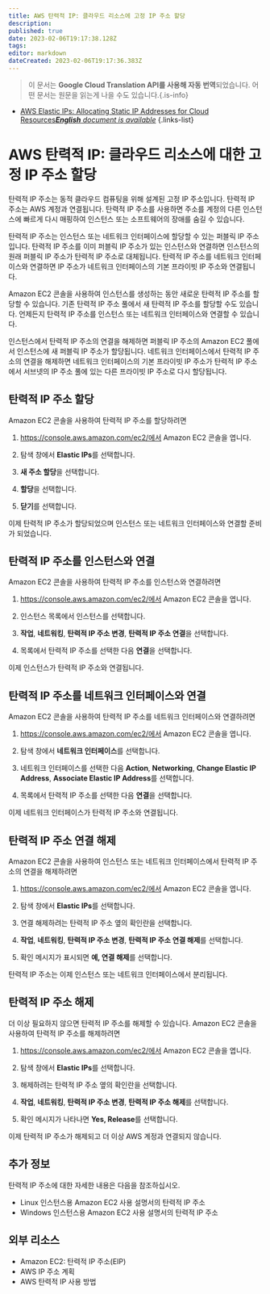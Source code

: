 ```yaml
---
title: AWS 탄력적 IP: 클라우드 리소스에 고정 IP 주소 할당
description: 
published: true
date: 2023-02-06T19:17:38.128Z
tags: 
editor: markdown
dateCreated: 2023-02-06T19:17:36.383Z
---
```


> 이 문서는 **Google Cloud Translation API를 사용해 자동 번역**되었습니다.
어떤 문서는 원문을 읽는게 나을 수도 있습니다.{.is-info}



- [AWS Elastic IPs: Allocating Static IP Addresses for Cloud Resources***English** document is available*](/en/Knowledge-base/Cloud/aws-elastic-ips-allocating-static-ip-addresses-for-cloud-resources)
{.links-list}


# AWS 탄력적 IP: 클라우드 리소스에 대한 고정 IP 주소 할당

탄력적 IP 주소는 동적 클라우드 컴퓨팅을 위해 설계된 고정 IP 주소입니다. 탄력적 IP 주소는 AWS 계정과 연결됩니다. 탄력적 IP 주소를 사용하면 주소를 계정의 다른 인스턴스에 빠르게 다시 매핑하여 인스턴스 또는 소프트웨어의 장애를 숨길 수 있습니다.

탄력적 IP 주소는 인스턴스 또는 네트워크 인터페이스에 할당할 수 있는 퍼블릭 IP 주소입니다. 탄력적 IP 주소를 이미 퍼블릭 IP 주소가 있는 인스턴스와 연결하면 인스턴스의 원래 퍼블릭 IP 주소가 탄력적 IP 주소로 대체됩니다. 탄력적 IP 주소를 네트워크 인터페이스와 연결하면 IP 주소가 네트워크 인터페이스의 기본 프라이빗 IP 주소와 연결됩니다.

Amazon EC2 콘솔을 사용하여 인스턴스를 생성하는 동안 새로운 탄력적 IP 주소를 할당할 수 있습니다. 기존 탄력적 IP 주소 풀에서 새 탄력적 IP 주소를 할당할 수도 있습니다. 언제든지 탄력적 IP 주소를 인스턴스 또는 네트워크 인터페이스와 연결할 수 있습니다.

인스턴스에서 탄력적 IP 주소의 연결을 해제하면 퍼블릭 IP 주소의 Amazon EC2 풀에서 인스턴스에 새 퍼블릭 IP 주소가 할당됩니다. 네트워크 인터페이스에서 탄력적 IP 주소의 연결을 해제하면 네트워크 인터페이스의 기본 프라이빗 IP 주소가 탄력적 IP 주소에서 서브넷의 IP 주소 풀에 있는 다른 프라이빗 IP 주소로 다시 할당됩니다.

## 탄력적 IP 주소 할당

Amazon EC2 콘솔을 사용하여 탄력적 IP 주소를 할당하려면

1. https://console.aws.amazon.com/ec2/에서 Amazon EC2 콘솔을 엽니다.

2. 탐색 창에서 **Elastic IPs**를 선택합니다.

3. **새 주소 할당**을 선택합니다.

4. **할당**을 선택합니다.

5. **닫기**를 선택합니다.

이제 탄력적 IP 주소가 할당되었으며 인스턴스 또는 네트워크 인터페이스와 연결할 준비가 되었습니다.

## 탄력적 IP 주소를 인스턴스와 연결

Amazon EC2 콘솔을 사용하여 탄력적 IP 주소를 인스턴스와 연결하려면

1. https://console.aws.amazon.com/ec2/에서 Amazon EC2 콘솔을 엽니다.

2. 인스턴스 목록에서 인스턴스를 선택합니다.

3. **작업**, **네트워킹**, **탄력적 IP 주소 변경**, **탄력적 IP 주소 연결**을 선택합니다.

4. 목록에서 탄력적 IP 주소를 선택한 다음 **연결**을 선택합니다.

이제 인스턴스가 탄력적 IP 주소와 연결됩니다.

## 탄력적 IP 주소를 네트워크 인터페이스와 연결

Amazon EC2 콘솔을 사용하여 탄력적 IP 주소를 네트워크 인터페이스와 연결하려면

1. https://console.aws.amazon.com/ec2/에서 Amazon EC2 콘솔을 엽니다.

2. 탐색 창에서 **네트워크 인터페이스**를 선택합니다.

3. 네트워크 인터페이스를 선택한 다음 **Action**, **Networking**, **Change Elastic IP Address**, **Associate Elastic IP Address**를 선택합니다.

4. 목록에서 탄력적 IP 주소를 선택한 다음 **연결**을 선택합니다.

이제 네트워크 인터페이스가 탄력적 IP 주소와 연결됩니다.

## 탄력적 IP 주소 연결 해제

Amazon EC2 콘솔을 사용하여 인스턴스 또는 네트워크 인터페이스에서 탄력적 IP 주소의 연결을 해제하려면

1. https://console.aws.amazon.com/ec2/에서 Amazon EC2 콘솔을 엽니다.

2. 탐색 창에서 **Elastic IPs**를 선택합니다.

3. 연결 해제하려는 탄력적 IP 주소 옆의 확인란을 선택합니다.

4. **작업**, **네트워킹**, **탄력적 IP 주소 변경**, **탄력적 IP 주소 연결 해제**를 선택합니다.

5. 확인 메시지가 표시되면 **예, 연결 해제**를 선택합니다.

탄력적 IP 주소는 이제 인스턴스 또는 네트워크 인터페이스에서 분리됩니다.

## 탄력적 IP 주소 해제

더 이상 필요하지 않으면 탄력적 IP 주소를 해제할 수 있습니다. Amazon EC2 콘솔을 사용하여 탄력적 IP 주소를 해제하려면

1. https://console.aws.amazon.com/ec2/에서 Amazon EC2 콘솔을 엽니다.

2. 탐색 창에서 **Elastic IPs**를 선택합니다.

3. 해제하려는 탄력적 IP 주소 옆의 확인란을 선택합니다.

4. **작업**, **네트워킹**, **탄력적 IP 주소 변경**, **탄력적 IP 주소 해제**를 선택합니다.

5. 확인 메시지가 나타나면 **Yes, Release**를 선택합니다.

이제 탄력적 IP 주소가 해제되고 더 이상 AWS 계정과 연결되지 않습니다.

## 추가 정보

탄력적 IP 주소에 대한 자세한 내용은 다음을 참조하십시오.

- Linux 인스턴스용 Amazon EC2 사용 설명서의 탄력적 IP 주소
- Windows 인스턴스용 Amazon EC2 사용 설명서의 탄력적 IP 주소

## 외부 리소스

- Amazon EC2: 탄력적 IP 주소(EIP)
- AWS IP 주소 계획
- AWS 탄력적 IP 사용 방법